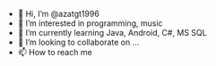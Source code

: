 - 👋 Hi, I’m @azatgt1996
- 👀 I’m interested in programming, music
- 🌱 I’m currently learning Java, Android, C#, MS SQL
- 💞️ I’m looking to collaborate on ...
- 📫 How to reach me 

<!---
azatgt1996/azatgt1996 is a ✨ special ✨ repository because its `README.md` (this file) appears on your GitHub profile.
You can click the Preview link to take a look at your changes.
--->
